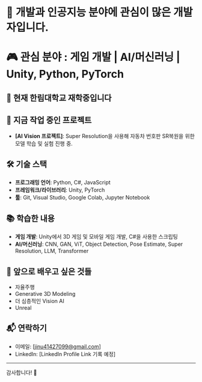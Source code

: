 
# 👋 개발과 인공지능 분야에 관심이 많은 개발자입니다. 

# 🎮 관심 분야 : **게임 개발 | AI/머신러닝 | Unity, Python, PyTorch**

## 🔭 현재 한림대학교 재학중입니다

## 🚀 지금 작업 중인 프로젝트
- **[AI Vision 프로젝트]**: Super Resolution을 사용해 자동차 번호판 SR복원을 위한 모델 학습 및 실험 진행 중.

## 🛠 기술 스택
- **프로그래밍 언어**: Python, C#, JavaScript
- **프레임워크/라이브러리**: Unity, PyTorch
- **툴**: Git, Visual Studio, Google Colab, Jupyter Notebook

## 📚 학습한 내용
- **게임 개발**: Unity에서 3D 게임 및 모바일 게임 개발, C#을 사용한 스크립팅
- **AI/머신러닝**: CNN, GAN, ViT, Object Detection, Pose Estimate, Super Resolution, LLM, Transformer

## 🌱 앞으로 배우고 싶은 것들
- 자율주행
- Generative 3D Modeling
- 더 심층적인 Vision AI 
- Unreal

## 📬 연락하기
- 이메일: [jinu41427099@gmail.com]
- LinkedIn: [LinkedIn Profile Link 기록 예정]

---

감사합니다! 🙏

